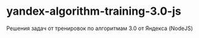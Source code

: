 # yandex-algorithm-training-3.0-js
Решения задач от тренировок по алгоритмам 3.0 от Яндекса (NodeJS)
